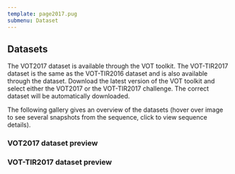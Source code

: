 ```yaml
---
template: page2017.pug
submenu: Dataset
---
```


## Datasets

The VOT2017 dataset is available through the VOT toolkit. The VOT-TIR2017 dataset is the same as the VOT-TIR2016 dataset and is also available through the dataset.
Download the latest version of the VOT toolkit and select either the VOT2017 or the VOT-TIR2017 challenge. The correct dataset will be automatically downloaded.

The following gallery gives an overview of the datasets (hover over image to see several snapshots from the sequence, click to view sequence details).

### VOT2017 dataset preview

<div class="gallery" data-votdataset="http://data.votchallenge.net/vot2017/main/description.json" />

### VOT-TIR2017 dataset preview

<div class="gallery" data-votdataset="http://data.votchallenge.net/vot2017/thermal/description.json" />

